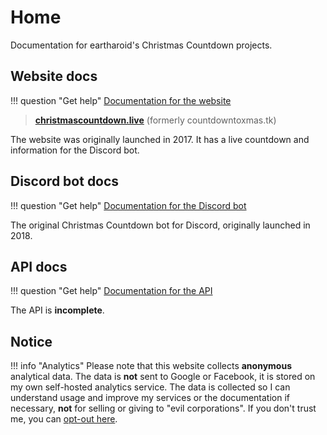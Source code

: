 # Home

Documentation for eartharoid's Christmas Countdown projects.

## Website docs

!!! question "Get help"
	[Documentation for the website](/website)

> **[christmascountdown.live](https://www.christmascountdown.live/?ref=docs)** (formerly countdowntoxmas.tk)

The website was originally launched in 2017. It has a live countdown and information for the Discord bot.

## Discord bot docs

!!! question "Get help"
	[Documentation for the Discord bot](/discord)

The original Christmas Countdown bot for Discord, originally launched in 2018.

## API docs

!!! question "Get help"
	[Documentation for the API](/api)

The API is **incomplete**.

## Notice

!!! info "Analytics"
	Please note that this website collects **anonymous** analytical data. The data is **not** sent to Google or Facebook, it is stored on my own self-hosted analytics service. The data is collected so I can understand usage and improve my services or the documentation if necessary, **not** for selling or giving to "evil corporations". If you don't trust me, you can [opt-out here](javascript:analytics_opt_out();).
